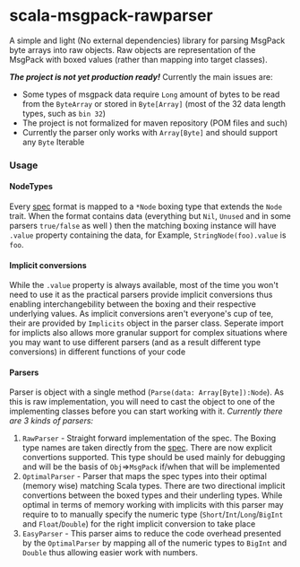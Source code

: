# scala-msgpack-rawparser

A simple and light (No external dependencies) library for parsing MsgPack byte arrays into raw objects. Raw objects are representation of the MsgPack with boxed values (rather than mapping into target classes). 
 
 

***The project is not yet production ready!***
Currently the main issues are:
* Some types of msgpack data require `Long` amount of bytes to be read from the `ByteArray` or stored in `Byte[Array]` (most of the 32 data length types, such as `bin 32`) 
* The project is not formalized for maven repository (POM files and such)
* Currently the parser only works with `Array[Byte]` and should support any `Byte` Iterable

### Usage

#### NodeTypes
Every [spec][1] format is mapped to a `*Node` boxing type that extends the `Node` trait. When the format contains data (everything but `Nil`, `Unused` and in some parsers `true/false` as well ) then the matching boxing instance will have `.value` property containing the data, for Example, `StringNode(foo).value` is `foo`. 

#### Implicit conversions
While the `.value` property is always available, most of the time you won't need to use it as the practical parsers provide implicit conversions thus enabling interchangebility between the boxing and their respective underlying values.
As implicit conversions aren't everyone's cup of tee, their are provided by `Implicits` object in the parser class. Seperate import for implicts also allows more granular support for complex situations where you may want to use different parsers (and as a result different type conversions) in different functions of your code  

#### Parsers
Parser is object with a single method (`Parse(data: Array[Byte]):Node`). As this is raw implementation, you will need to cast the object to one of the implementing classes before you can start working with it.
*Currently there are 3 kinds of parsers:*
1. `RawParser` - Straight forward implementation of the spec. The Boxing type names are taken directly from the [spec][1]. There are now explicit convertions supported. This type should be used mainly for debugging and will be the basis of `Obj`=>`MsgPack` if/when that will be implemented 
2. `OptimalParser` - Parser that maps the spec types into their optimal (memory wise) matching Scala types. There are two directional implicit convertions between the boxed types and their underling types. While optimal in terms of memory working with implicits with this parser may require to to manually specify the numeric type (`Short`/`Int`/`Long`/`BigInt` and `Float`/`Double`) for the right implicit conversion to take place
3. `EasyParser` - This parser aims to reduce the code overhead presented by the `OptimalParser` by mapping all of the numeric types to `BigInt` and `Double` thus allowing easier work with numbers. 






[1]: https://github.com/msgpack/msgpack/blob/master/spec.md "MsgPack Spec"